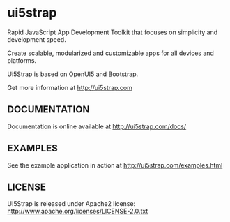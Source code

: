 ui5strap
========

Rapid JavaScript App Development Toolkit that focuses on simplicity and development speed. 

Create scalable, modularized and customizable apps for all devices and platforms. 

Ui5Strap is based on OpenUI5 and Bootstrap.

Get more information at http://ui5strap.com

DOCUMENTATION
-------------

Documentation is online available at http://ui5strap.com/docs/

EXAMPLES
--------

See the example application in action at http://ui5strap.com/examples.html

LICENSE
-------

UI5Strap is released under Apache2 license: http://www.apache.org/licenses/LICENSE-2.0.txt

